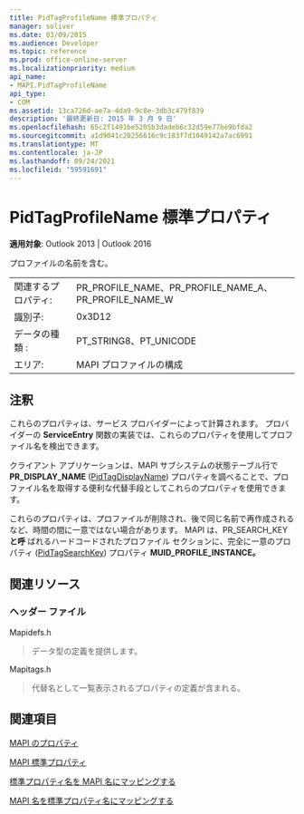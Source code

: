 ```yaml
---
title: PidTagProfileName 標準プロパティ
manager: soliver
ms.date: 03/09/2015
ms.audience: Developer
ms.topic: reference
ms.prod: office-online-server
ms.localizationpriority: medium
api_name:
- MAPI.PidTagProfileName
api_type:
- COM
ms.assetid: 13ca726d-ae7a-4da9-9c8e-3db3c479f839
description: '最終更新日: 2015 年 3 月 9 日'
ms.openlocfilehash: 65c2f1491be5205b3dadeb6c32d59e77be9bfda2
ms.sourcegitcommit: a1d9041c20256616c9c183f7d1049142a7ac6991
ms.translationtype: MT
ms.contentlocale: ja-JP
ms.lasthandoff: 09/24/2021
ms.locfileid: "59591691"
---
```

# <a name="pidtagprofilename-canonical-property"></a>PidTagProfileName 標準プロパティ

  
  
**適用対象**: Outlook 2013 | Outlook 2016 
  
プロファイルの名前を含む。
  
|||
|:-----|:-----|
|関連するプロパティ:  <br/> |PR_PROFILE_NAME、PR_PROFILE_NAME_A、PR_PROFILE_NAME_W  <br/> |
|識別子:  <br/> |0x3D12  <br/> |
|データの種類 :   <br/> |PT_STRING8、PT_UNICODE  <br/> |
|エリア:  <br/> |MAPI プロファイルの構成  <br/> |
   
## <a name="remarks"></a>注釈

これらのプロパティは、サービス プロバイダーによって計算されます。 プロバイダーの **ServiceEntry** 関数の実装では、これらのプロパティを使用してプロファイル名を検出できます。 
  
クライアント アプリケーションは、MAPI サブシステムの状態テーブル行で **PR_DISPLAY_NAME** ([PidTagDisplayName](pidtagdisplayname-canonical-property.md)) プロパティを調べることで、プロファイル名を取得する便利な代替手段としてこれらのプロパティを使用できます。
  
これらのプロパティは、プロファイルが削除され、後で同じ名前で再作成されるなど、時間の間に一意ではない場合があります。 MAPI は、PR_SEARCH_KEY **と呼** ばれるハードコードされたプロファイル セクションに、完全に一意のプロパティ ([PidTagSearchKey](pidtagsearchkey-canonical-property.md)) プロパティ **MUID_PROFILE_INSTANCE。**
  
## <a name="related-resources"></a>関連リソース

### <a name="header-files"></a>ヘッダー ファイル

Mapidefs.h
  
> データ型の定義を提供します。
    
Mapitags.h
  
> 代替名として一覧表示されるプロパティの定義が含まれる。
    
## <a name="see-also"></a>関連項目



[MAPI のプロパティ](mapi-properties.md)
  
[MAPI 標準プロパティ](mapi-canonical-properties.md)
  
[標準プロパティ名を MAPI 名にマッピングする](mapping-canonical-property-names-to-mapi-names.md)
  
[MAPI 名を標準プロパティ名にマッピングする](mapping-mapi-names-to-canonical-property-names.md)

